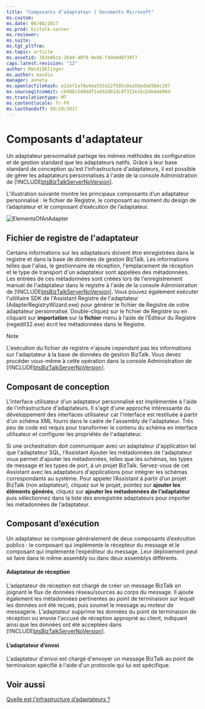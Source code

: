 ```yaml
---
title: "Composants d’adaptateur | Documents Microsoft"
ms.custom: 
ms.date: 06/08/2017
ms.prod: biztalk-server
ms.reviewer: 
ms.suite: 
ms.tgt_pltfrm: 
ms.topic: article
ms.assetid: 383e8bcb-2b4d-40f9-9e98-f49e8d6f30f7
caps.latest.revision: "12"
author: MandiOhlinger
ms.author: mandia
manager: anneta
ms.openlocfilehash: e2a5f2a78a9ea555d22f585c0aa50eda65b6c287
ms.sourcegitcommit: cb908c540d8f1a692d01dc8f313e16cb4b4e696d
ms.translationtype: MT
ms.contentlocale: fr-FR
ms.lasthandoff: 09/20/2017
---
```

# <a name="adapter-components"></a>Composants d'adaptateur
Un adaptateur personnalisé partage les mêmes méthodes de configuration et de gestion standard que les adaptateurs natifs. Grâce à leur base standard de conception qu'est l'infrastructure d'adaptateurs, il est possible de gérer les adaptateurs personnalisés à l'aide de la console Administration de [!INCLUDE[btsBizTalkServerNoVersion](../includes/btsbiztalkservernoversion-md.md)].  
  
 L’illustration suivante montre les principaux composants d’un adaptateur personnalisé : le fichier de Registre, le composant au moment du design de l’adaptateur et le composant d’exécution de l’adaptateur.  
  
 ![](../core/media/elementsofanadapter.gif "ElementsOfAnAdapter")  
  
## <a name="adapter-registry-file"></a>Fichier de registre de l'adaptateur  
 Certains informations sur les adaptateurs doivent être enregistrées dans le registre et dans la base de données de gestion BizTalk. Les informations telles que l'alias, le gestionnaire de réception, l'emplacement de réception et le type de transport d'un adaptateur sont appelées des métadonnées. Les entrées de ces métadonnées sont créées lors de l'enregistrement manuel de l'adaptateur dans le registre à l'aide de la console Administration de [!INCLUDE[btsBizTalkServerNoVersion](../includes/btsbiztalkservernoversion-md.md)]. Vous pouvez également exécuter l'utilitaire SDK de l'Assistant Registre de l'adaptateur (AdapterRegistryWizard.exe) pour générer le fichier de Registre de votre adaptateur personnalisé. Double-cliquez sur le fichier de Registre ou en cliquant sur **importation** sur la **fichier** menu à l’aide de l’Éditeur du Registre (regedit32.exe) écrit les métadonnées dans le Registre.  
  
> [!NOTE]
>  L'exécution du fichier de registre n'ajoute cependant pas les informations sur l'adaptateur à la base de données de gestion BizTalk. Vous devez procéder vous-même à cette opération dans la console Administration de [!INCLUDE[btsBizTalkServerNoVersion](../includes/btsbiztalkservernoversion-md.md)].  
  
## <a name="design-time-component"></a>Composant de conception  
 L'interface utilisateur d'un adaptateur personnalisé est implémentée à l'aide de l'infrastructure d'adaptateurs. Il s'agit d'une approche intéressante du développement des interfaces utilisateur car l'interface est restituée à partir d'un schéma XML fourni dans le cadre de l'assembly de l'adaptateur. Très peu de code est requis pour transformer le contenu du schéma en interface utilisateur et configurer les propriétés de l'adaptateur.  
  
 Si une orchestration doit communiquer avec un adaptateur d'application tel que l'adaptateur SQL, l'Assistant Ajouter les métadonnées de l'adaptateur vous permet d'ajouter les métadonnées, telles que les schémas, les types de message et les types de port, à un projet BizTalk. Servez-vous de cet Assistant avec les adaptateurs d'applications pour intégrer les schémas correspondants au système. Pour appeler l’Assistant à partir d’un projet BizTalk (non adaptateur), cliquez sur le projet, pointez sur **ajouter les éléments générés**, cliquez sur **ajouter les métadonnées de l’adaptateur** puis sélectionnez dans la liste des enregistrée adaptateurs pour importer les métadonnées de l’adaptateur.  
  
## <a name="run-time-component"></a>Composant d’exécution  
 Un adaptateur se compose généralement de deux composants d’exécution publics : le composant qui implémente le récepteur du message et le composant qui implémente l’expéditeur du message. Leur déploiement peut se faire dans le même assembly ou dans deux assemblys différents.  
  
#### <a name="receive-adapter"></a>Adaptateur de réception  
 L'adaptateur de réception est chargé de créer un message BizTalk en joignant le flux de données réseau/sources au corps du message. Il ajoute également les métadonnées pertinentes au point de terminaison sur lequel les données ont été reçues, puis soumet le message au moteur de messagerie. L'adaptateur supprime les données du point de terminaison de réception ou envoie l'accusé de réception approprié au client, indiquant ainsi que les données ont été acceptées dans [!INCLUDE[btsBizTalkServerNoVersion](../includes/btsbiztalkservernoversion-md.md)].  
  
#### <a name="send-adapter"></a>L’adaptateur d’envoi  
 L'adaptateur d'envoi est chargé d'envoyer un message BizTalk au point de terminaison spécifié à l'aide d'un protocole qui lui est spécifique.  
  
## <a name="see-also"></a>Voir aussi  
 [Quelle est l’infrastructure d’adaptateurs ?](../core/what-is-the-adapter-framework.md)